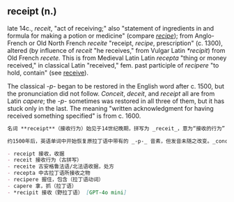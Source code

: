## receipt (n.)

late 14c., _receit_, "act of receiving;" also "statement of ingredients in and formula for making a potion or medicine" (compare [_recipe_](https://www.etymonline.com/word/recipe "Etymology, meaning and definition of recipe ")); from Anglo-French or Old North French _receite_ "receipt, _recipe_, prescription" (c. 1300), altered (by influence of _receit_ "he receives," from Vulgar Latin _\*recipit_) from Old French _recete._ This is from Medieval Latin Latin _recepta_ "thing or money received," in classical Latin "received," fem. past participle of _recipere_ "to hold, contain" (see [receive](https://www.etymonline.com/word/receive "Etymology, meaning and definition of receive ")).

The classical _\-p-_ began to be restored in the English word after c. 1500, but the pronunciation did not follow. _Conceit_, _deceit_, and _receipt_ all are from Latin _capere_; the _\-p-_ sometimes was restored in all three of them, but it has stuck only in the last. The meaning "written acknowledgment for having received something specified" is from c. 1600.

```md
名词 **receipt**（接收行为）始见于14世纪晚期，拼写为 _receit_，意为“接收的行为”；同时指“制作药剂或药方时所载成分及配方”（可与 [_recipe_](https://www.etymonline.com/word/recipe "Etymology, meaning and definition of recipe") 相比较）。词源来自古安格鲁法语或旧北法语 _receite_，意为“收据，处方”，约始于1300年，受 _receit_（“他接收”，来自野拉丁语 _*recipit_）的影响，将古法语 _recete_ 改写。该词源于中古拉丁语 _recepta_，意为“所接收的物品或款项”，而古典拉丁语中作“已接收”，是拉丁语动词 _recipere_（“握住，包含”，参见 [receive](https://www.etymonline.com/word/receive "Etymology, meaning and definition of receive")）的女性过去分词形式。

约1500年后，英语单词中开始恢复原拉丁语中带有的 _-p-_ 音素，但发音未随之改变。_conceit_、_deceit_ 和 _receipt_ 均源自拉丁语 _capere_，三个词中有时 _-p-_ 音素会被恢复，但最终仅在 _receipt_ 中固定保留。词义为“书面声明确认收到特定物品”始见于约1600年。

- receipt 接收，收据  
- receit 接收行为（古拼写）  
- receite 古安格鲁法语/北法语收据，处方  
- recepta 中古拉丁语所接收之物  
- recipere 握住，包含（拉丁语动词）  
- capere 拿，抓（拉丁语）  
- *recipit 接收（野拉丁语） [GPT-4o mini]
```
